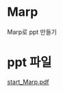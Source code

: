# Marp
Marp로 ppt 만들기

# ppt 파일
[start_Marp.pdf](https://github.com/user-attachments/files/16603294/start_Marp.pdf)
